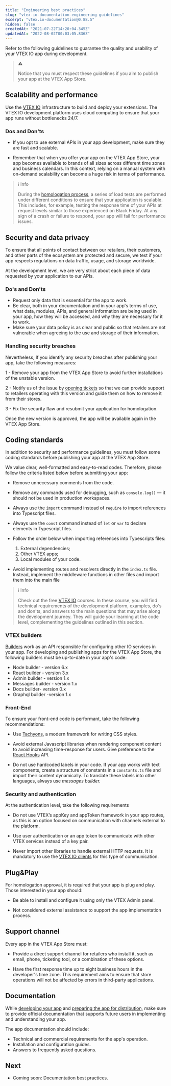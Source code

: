 ```yaml
---
title: "Engineering best practices"
slug: "vtex-io-documentation-engineering-guidelines"
excerpt: "vtex.io-documentation@0.88.5"
hidden: false
createdAt: "2021-07-22T14:20:04.345Z"
updatedAt: "2022-08-02T00:03:05.836Z"
---
```

Refer to the following guidelines to guarantee the quality and usability of your VTEX IO app during development. 

> ⚠️
>
> Notice that you must respect these guidelines if you aim to publish your app at the VTEX App Store.
> 
## Scalability and performance
Use the [VTEX IO](https://developers.vtex.com/vtex-developer-docs/docs/what-is-vtex-io) infrastructure to build and deploy your extensions. The VTEX IO development platform uses cloud computing to ensure that your app runs without bottlenecks 24/7.

### Dos and Don'ts

- If you opt to use external APIs in your app development, make sure they are fast and scalable. 

- Remember that when you offer your app on the VTEX App Store, your app becomes available to brands of all sizes across different time zones and business calendars. In this context, relying on a manual system with on-demand scalability can become a huge risk in terms of performance.

> ℹ️ Info
> 
> During the [homologation process](https://developers.vtex.com/vtex-developer-docs/docs/vtex-io-documentation-homologation-requirements-for-vtex-app-store), a series of load tests are performed under different conditions to ensure that your application is scalable. This includes, for example, testing the response time of your APIs at request levels similar to those experienced on Black Friday. At any sign of a crash or failure to respond, your app will fail for performance issues.


## Security and data privacy
To ensure that all points of contact between our retailers, their customers, and other parts of the ecosystem are protected and secure, we test if your app respects regulations on data traffic, usage, and storage worldwide.

At the development level, we are very strict about each piece of data requested by your application to our APIs.

### Do's and Don'ts

- Request only data that is essential for the app to work.
- Be clear, both in your documentation and in your app's terms of use, what data, modules, APIs, and general information are being used in your app, how they will be accessed, and why they are necessary for it to work.
- Make sure your data policy is as clear and public so that retailers are not vulnerable when agreeing to the use and storage of their information.

### Handling security breaches
Nevertheless, If you identify any security breaches after publishing your app, take the following measures:

1 - Remove your app from the VTEX App Store to avoid further installations of the unstable version.

2 - Notify us of the issue by [opening tickets](https://help-tickets.vtex.com/smartlink/sso/login/zendesk) so that we can provide support to retailers operating with this version and guide them on how to remove it from their stores.

3 - Fix the security flaw and resubmit your application for homologation. 

Once the new version is approved, the app will be available again in the VTEX App Store.


## Coding standards
In addition to security and performance guidelines, you must follow some coding standards before publishing your app at the VTEX App Store.

We value clear, well-formatted and easy-to-read codes. Therefore, please follow the criteria listed below before submitting your app:
- Remove unnecessary comments from the code.
- Remove any commands used for debugging, such as `console.log()` — it should not be used in production workspaces.
- Always use the `import` command instead of `require` to import references into Typescript files.
- Always use the `const` command instead of `let` or `var` to declare elements in Typescript files.
- Follow the order below when importing references into Typescripts files: 
    1) External dependencies; 
    2) Other VTEX apps; 
    3) Local modules of your code.

- Avoid implementing routes and resolvers directly in the `index.ts` file. Instead, implement the middleware functions in other files and import them into the main file

> ℹ️ Info
> 
> Check out the free [VTEX IO](https://learn.vtex.com/) courses. In these course, you will find technical requirements of the development platform, examples, do's and don'ts, and answers to the main questions that may arise along the development journey. They will guide your learning at the code level, complementing the guidelines outlined in this section.

### VTEX builders
[Builders](https://developers.vtex.com/vtex-developer-docs/docs/vtex-io-documentation-builders) work as an API responsible for configuring other IO services in your app.
For developing and publishing apps for the VTEX App Store, the following builders must be up-to-date in your app's code: 

- Node builder - version 6.x
- React builder - version 3.x
- Admin builder - version 1.x
- Messages builder - version 1.x
- Docs builder- version 0.x
- Graphql builder -version 1.x

### Front-End
To ensure your front-end code is performant, take the following recommendations: 

- Use [Tachyons](https://tachyons.io/), a modern framework for writing CSS styles.

- Avoid external Javascript libraries when rendering component content to avoid increasing time-response for users. Give preference to the [React Hooks](https://pt-br.reactjs.org/docs/hooks-reference.html) API.

- Do not use hardcoded labels in your code. If your app works with text components, create a structure of constants in a `constants.ts` file and import their content dynamically. To translate these labels into other languages, always use _messages builder._

### Security and authentication
At the authentication level, take the following requirements

- Do not use VTEX’s appKey and appToken framework in your app routes, as this is an option focused on communication with channels external to the platform.

- Use user authentication or an app token to communicate with other VTEX services instead of a key pair.


- Never import other libraries to handle external HTTP requests. It is mandatory to use the [VTEX IO clients](https://developers.vtex.com/vtex-developer-docs/docs/how-to-use-and-create-clients-on-vtex-io) for this type of communication.

## Plug&Play
For homologation approval, it is required that your app is plug and play. Those interested in your app should:

- Be able to install and configure it using only the VTEX Admin panel.

- Not considered external assistance to support the app implementation process.

## Support channel
Every app in the VTEX App Store must:

- Provide a direct support channel for retailers who install it, such as email, phone, ticketing tool, or a combination of these options.

- Have the first response time up to eight business hours in the developer's time zone. This requirement aims to ensure that store operations will not be affected by errors in third-party applications.

## Documentation
While [developing your app](https://developers.vtex.com/vtex-developer-docs/docs/vtex-io-documentation-developing-an-app) and [preparing the app for distribution](https://developers.vtex.com/vtex-developer-docs/docs/vtex-io-documentation-preparing-your-app-distribution), make sure to provide official documentation that supports future users in implementing and understanding your app. 

The app documentation should include:
- Technical and commercial requirements for the app's operation.
- Installation and configuration guides.
- Answers to frequently asked questions.

## Next

- Coming soon: Documentation best practices.